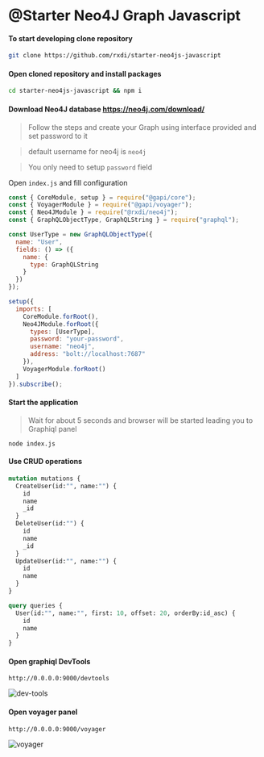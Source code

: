 
# @Starter Neo4J Graph Javascript

#### To start developing clone repository

```bash
git clone https://github.com/rxdi/starter-neo4js-javascript
```

#### Open cloned repository and install packages
```bash
cd starter-neo4js-javascript && npm i
```

#### Download Neo4J database https://neo4j.com/download/

> Follow the steps and create your Graph using interface provided and set password to it

> default username for neo4j is `neo4j`

> You only need to setup `password` field

Open `index.js` and fill configuration

```javascript
const { CoreModule, setup } = require("@gapi/core");
const { VoyagerModule } = require("@gapi/voyager");
const { Neo4JModule } = require("@rxdi/neo4j");
const { GraphQLObjectType, GraphQLString } = require("graphql");

const UserType = new GraphQLObjectType({
  name: "User",
  fields: () => ({
    name: {
      type: GraphQLString
    }
  })
});

setup({
  imports: [
    CoreModule.forRoot(),
    Neo4JModule.forRoot({
      types: [UserType],
      password: "your-password",
      username: "neo4j",
      address: "bolt://localhost:7687"
    }),
    VoyagerModule.forRoot()
  ]
}).subscribe();

```

#### Start the application
> Wait for about 5 seconds and browser will be started leading you to Graphiql panel

```
node index.js
```





#### Use CRUD operations

```graphql
mutation mutations {
  CreateUser(id:"", name:"") {
    id
    name
    _id
  }
  DeleteUser(id:"") {
    id
    name
    _id
  }
  UpdateUser(id:"", name:"") {
    id
    name
  }
}

query queries {
  User(id:"", name:"", first: 10, offset: 20, orderBy:id_asc) {
    id
    name
  }
}
```


#### Open graphiql DevTools
```
http://0.0.0.0:9000/devtools
```

![dev-tools](https://ipfs.io/ipfs/QmPyMcVqLjyeVVUiYYWmE4PcXh2MvAnKzGhLjdrYVzC9ns)


#### Open voyager panel

```
http://0.0.0.0:9000/voyager
```


![voyager](https://ipfs.io/ipfs/QmWNEZANeePQLpY9P7AX4Kz6gwt7Z67NsxJhQy6GmXByo5)
